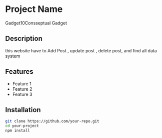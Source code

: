 # Project Name
Gadget10Consseptual 
Gadget
## Description
this website have to Add Post , update post , delete post, and find all data system 

## Features
- Feature 1
- Feature 2
- Feature 3

## Installation
```sh
git clone https://github.com/your-repo.git
cd your-project
npm install
